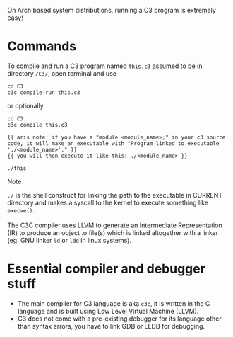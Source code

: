 On Arch based system distributions, running a C3 program is extremely easy!

# Commands

To compile and run a C3 program named `this.c3` assumed to be in directory `/C3/`, open terminal and use
```
cd C3
c3c compile-run this.c3
```

or optionally
```
cd C3
c3c compile this.c3

{{ aris note: if you have a "module <module_name>;" in your c3 source code, it will make an executable with "Program linked to executable './<module_name>'." }}
{{ you will then execute it like this: ./<module_name> }}

./this
```

> [!NOTE]
> `./` is the shell construct for linking the path to the executable in CURRENT directory and makes a syscall to the kernel to execute something like `execve()`. <br> <br>
> The C3C compiler uses LLVM to generate an Intermediate Representation (IR) to produce an object <program>.o file(s) which is linked altogether with a linker (eg. GNU linker `ld` or `ldd` in linux systems).

# Essential compiler and debugger stuff
- The main compiler for C3 language is aka `c3c`, it is written in the C language and is built using Low Level Virtual Machine (LLVM).
- C3 does not come with a pre-existing debugger for its language other than syntax errors, you have to link GDB or LLDB for debugging.
